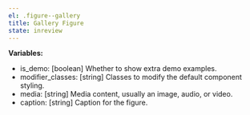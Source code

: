 ```yaml
---
el: .figure--gallery
title: Gallery Figure
state: inreview
---
```


__Variables:__
* is_demo: [boolean] Whether to show extra demo examples.
* modifier_classes: [string] Classes to modify the default component styling.
* media: [string] Media content, usually an image, audio, or video.
* caption: [string] Caption for the figure.
